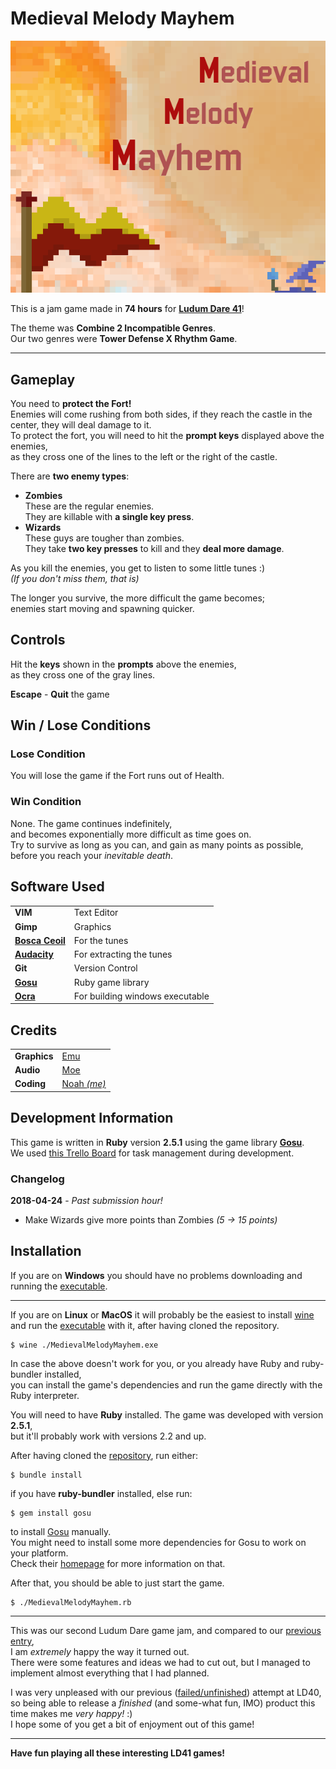 # Medieval Melody Mayhem

![Medieval Melody Mayhem Thumbnail][thumbnail]

This is a jam game made in __74 hours__ for [__Ludum Dare 41__][ludum-dare-game]!  

The theme was __Combine 2 Incompatible Genres__.  
Our two genres were __Tower Defense X Rhythm Game__.

---


## Gameplay
You need to __protect the Fort!__  
Enemies will come rushing from both sides, if they reach the castle in the center, they will deal damage to it.  
To protect the fort, you will need to hit the __prompt keys__ displayed above the enemies,  
as they cross one of the lines to the left or the right of the castle.  

There are __two enemy types__:
- __Zombies__  
  These are the regular enemies.  
  They are killable with __a single key press__.  
- __Wizards__  
  These guys are tougher than zombies.  
  They take __two key presses__ to kill and they __deal more damage__.  

As you kill the enemies, you get to listen to some little tunes :)  
_(If you don't miss them, that is)_  

The longer you survive, the more difficult the game becomes;  
enemies start moving and spawning quicker.  

## Controls
Hit the __keys__ shown in the __prompts__ above the enemies,  
as they cross one of the gray lines.  

__Escape__ - __Quit__ the game

## Win / Lose Conditions
### Lose Condition
You will lose the game if the Fort runs out of Health.
### Win Condition
None. The game continues indefinitely,  
and becomes exponentially more difficult as time goes on.  
Try to survive as long as you can, and gain as many points as possible,  
before you reach your _inevitable death_.

## Software Used
|                                |                                   |
| ------------------------------ | --------------------------------- |
| __VIM__                        | Text Editor                       |
| __Gimp__                       | Graphics                          |
| __[Bosca Ceoil][bosca-ceoil]__ | For the tunes                     |
| __[Audacity][audacity]__       | For extracting the tunes          |
| __Git__                        | Version Control                   |
| [__Gosu__][gosu]               | Ruby game library                 |
| [__Ocra__][ocra-gem]           | For building windows executable   |

## Credits
|              |                                            |
| ------------ | ------------------------------------------ |
| __Graphics__ | [Emu](https://github.com/hoichael)         |
| __Audio__    | [Moe](https://github.com/theniggeth)       |
| __Coding__   | [Noah _(me)_](https://github.com/Noah2610) |

## Development Information
This game is written in __Ruby__ version __2.5.1__ using the game library [__Gosu__][gosu].  
We used [this Trello Board][trello-board] for task management during development.

### Changelog
__2018-04-24__ - _Past submission hour!_  
- Make Wizards give more points than Zombies _(5 -> 15 points)_

## Installation
If you are on __Windows__ you should have no problems downloading and running the [executable][windows-executable].

---

If you are on __Linux__ or __MacOS__ it will probably be the easiest to install [wine][wine]  
and run the [executable][windows-executable] with it, after having cloned the repository.
```
$ wine ./MedievalMelodyMayhem.exe
```

In case the above doesn't work for you, or you already have Ruby and ruby-bundler installed,  
you can install the game's dependencies and run the game directly with the Ruby interpreter.  

You will need to have __Ruby__ installed. The game was developed with version __2.5.1__,  
but it'll probably work with versions 2.2 and up.  

After having cloned the [repository][github-repository], run either:  
```
$ bundle install
```
if you have __ruby-bundler__ installed, else run:  
```
$ gem install gosu
```
to install [Gosu][gosu] manually.  
You might need to install some more dependencies for Gosu to work on your platform.  
Check their [homepage][gosu] for more information on that.  

After that, you should be able to just start the game.
```
$ ./MedievalMelodyMayhem.rb
```

---

This was our second Ludum Dare game jam, and compared to our [previous entry][ludum-dare-game-previous],  
I am _extremely_ happy the way it turned out.  
There were some features and ideas we had to cut out, but I managed to implement almost everything that I had planned.  

I was very unpleased with our previous ([failed/unfinished][ludum-dare-game-previous]) attempt at LD40,  
so being able to release a _finished_ (and some-what fun, IMO) product this time makes me _very happy!_ :)  
I hope some of you get a bit of enjoyment out of this game!

---

__Have fun playing all these interesting LD41 games!__

[thumbnail]:                https://raw.githubusercontent.com/Noah2610/LD41/master/Thumbnail.png
[ludum-dare-game]:          https://ldjam.com/events/ludum-dare/41/medieval-melody-mayhem
[bosca-ceoil]:              https://boscaceoil.net/
[audacity]:                 http://www.audacityteam.org/
[ocra-gem]:                 https://github.com/larsch/ocra/
[gosu]:                     https://www.libgosu.org/ruby.html
[trello-board]:             https://trello.com/b/pkaQPFyW/ld41
[windows-executable]:       https://github.com/Noah2610/LD41/raw/master/MedievalMelodyMayhem.exe
[wine]:                     https://wiki.winehq.org/Download
[github-repository]:        https://github.com/Noah2610/LD41
[ludum-dare-game-previous]: https://ldjam.com/events/ludum-dare/40/mother-earth-failed-planet
